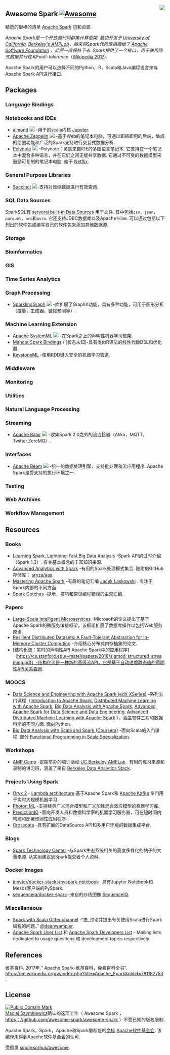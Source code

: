 <div class="github-widget" data-repo="awesome-spark/awesome-spark"></div>

[<img src="https://cdn.rawgit.com/awesome-spark/awesome-spark/f78a16db/spark-logo-trademark.svg" align="right">](https://spark.apache.org/)

## Awesome Spark [![Awesome](https://cdn.rawgit.com/sindresorhus/awesome/d7305f38d29fed78fa85652e3a63e154dd8e8829/media/badge.svg)](https://github.com/sindresorhus/awesome)

精选的很棒的清单 [Apache Spark](https://spark.apache.org/) 包和资源.

 _Apache Spark是一个开放源代码群集计算框架. 最初开发于 [University of California](https://www.universityofcalifornia.edu/), [Berkeley's AMPLab](https://amplab.cs.berkeley.edu/)，后来将Spark代码库捐赠给了 [Apache Software Foundation](https://www.apache.org/) ，此后一直保持下去.  Spark提供了一个接口，用于使用隐式数据并行性和Fault-tolerance_（[Wikipedia 2017](#wikipedia-2017)).

Apache Spark的用户可以选择不同的Python，R，Scala和Java编程语言来与Apache Spark API进行接口.





## Packages

### Language Bindings


### Notebooks and IDEs
* [almond](https://almond.sh/) <img src="https://img.shields.io/github/last-commit/almond-sh/almond.svg"> -用于的scala内核 [Jupyter](https://jupyter.org/).
* [Apache Zeppelin](https://zeppelin.incubator.apache.org/) <img src="https://img.shields.io/github/last-commit/apache/zeppelin.svg"> -基于Web的笔记本电脑，可通过即插即用的后端，集成的绘图功能和广泛的Spark支持进行交互式数据分析.
* [Polynote](https://polynote.org/)  <img src="https://img.shields.io/github/last-commit/polynote/polynote.svg">  -Polynote：灵感来自IDE的多国语言笔记本. 它支持在一个笔记本中混合多种语言，并在它们之间无缝共享数据. 它通过不可变的数据模型来鼓励可复制的笔记本电脑. 始于 [Netflix](https://medium.com/netflix-techblog/open-sourcing-polynote-an-ide-inspired-polyglot-notebook-7f929d3f447).

### General Purpose Libraries

* [Succinct](http://succinct.cs.berkeley.edu/) <img src="https://img.shields.io/github/last-commit/amplab/succinct.svg">-支持对压缩数据进行有效查询.


### SQL Data Sources

SparkSQL有 [serveral built-in Data Sources](https://spark.apache.org/docs/latest/sql-data-sources-load-save-functions.html#manually-specifying-options) 用于文件. 其中包括`csv`，`json`，`parquet`，`orc`和`avro`. 它还支持JDBC数据库以及Apache Hive. 可以通过包括以下列出的软件包或编写自己的软件包来添加其他数据源. 


### Storage


### Bioinformatics


### GIS


### Time Series Analytics


### Graph Processing

* [SparklingGraph](http://sparkling.ml) <img src="https://img.shields.io/github/last-commit/sparkling-graph/sparkling-graph.svg"> -库扩展了GraphX功能，具有多种功能，可用于图形分析（度量，生成器，链接预测等）.

### Machine Learning Extension
* [Apache SystemML](https://systemml.apache.org/) <img src="https://img.shields.io/github/last-commit/apache/systemml.svg"> -在Spark之上的声明性机器学习框架.
* [Mahout Spark Bindings](https://mahout.apache.org/users/sparkbindings/home.html) \ [状态未知\]-具有类似R语法的线性代数DSL和优化器.
* [KeystoneML](http://keystone-ml.org/) -使用RDD键入安全的机器学习管道.

### Middleware


### Monitoring


### Utilities


### Natural Language Processing

### Streaming

* [Apache Bahir](https://bahir.apache.org/) <img src="https://img.shields.io/github/last-commit/apache/bahir.svg"> -收集Spark 2.0之外的流连接器（Akka，MQTT，Twitter.ZeroMQ）.

### Interfaces

* [Apache Beam](https://beam.apache.org/) <img src="https://img.shields.io/github/last-commit/apache/beam.svg">  -统一的数据处理引擎，支持批处理和流应用程序.  Apache Spark是受支持的执行环境之一.

### Testing


### Web Archives


### Workflow Management


## Resources

### Books

* [Learning Spark, Lightning-Fast Big Data Analysis](http://shop.oreilly.com/product/0636920028512.do)  -Spark API的过时介绍（Spark 1.3）. 有关基本概念的丰富知识来源.
* [Advanced Analytics with Spark](http://shop.oreilly.com/product/0636920035091.do)  -有用的Spark处理模式集合. 随附的GitHub存储库： [sryza/aas](https://github.com/sryza/aas).
* [Mastering Apache Spark](https://jaceklaskowski.gitbooks.io/mastering-apache-spark/) -有趣的笔记汇编 [Jacek Laskowski](https://github.com/jaceklaskowski) . 专注于Spark内部的不同方面.
* [Spark Gotchas](https://github.com/awesome-spark/spark-gotchas) -提示，技巧和常见编程错误的主观汇编.

### Papers

* [Large-Scale Intelligent Microservices](https://arxiv.org/pdf/2009.08044.pdf) -Microsoft的论文提出了基于Apache Spark的微服务编排框架，该框架扩展了数据库操作以包括Web服务原语.
* [Resilient Distributed Datasets: A Fault-Tolerant Abstraction for In-Memory Cluster Computing](https://people.csail.mit.edu/matei/papers/2012/nsdi_spark.pdf) -介绍核心分布式内存抽象的论文.
* [结构化流：实时的声明性API
 Apache Spark中的应用程序]（https://cs.stanford.edu/~matei/papers/2018/sigmod_structured_streaming.pdf）-结构化流是一种新的高级流API，它是基于自动递增静态值的声明性API关系查询.

### MOOCS

* [Data Science and Engineering with Apache Spark (edX XSeries)](https://www.edx.org/xseries/data-science-engineering-apache-spark) -系列五门课程（[Introduction to Apache Spark](https://www.edx.org/course/introduction-apache-spark-uc-berkeleyx-cs105x), [Distributed Machine Learning with Apache Spark](https://www.edx.org/course/distributed-machine-learning-apache-uc-berkeleyx-cs120x), [Big Data Analysis with Apache Spark](https://www.edx.org/course/big-data-analysis-apache-spark-uc-berkeleyx-cs110x), [Advanced Apache Spark for Data Science and Data Engineering](https://www.edx.org/course/advanced-apache-spark-data-science-data-uc-berkeleyx-cs115x), [Advanced Distributed Machine Learning with Apache Spark](https://www.edx.org/course/advanced-distributed-machine-learning-uc-berkeleyx-cs125x) ），涵盖软件工程和数据科学的不同方面. 面向Python.
* [Big Data Analysis with Scala and Spark (Coursera)](https://www.coursera.org/learn/big-data-analysys)  -面向Scala的入门课程. 部分 [Functional Programming in Scala Specialization](https://www.coursera.org/specializations/scala).

### Workshops

* [AMP Camp](http://ampcamp.berkeley.edu) -定期举办的培训活动 [UC Berkeley AMPLab](https://amplab.cs.berkeley.edu/) . 有用的练习来源和录制的讲习班，涵盖了来自 [Berkeley Data Analytics Stack](https://amplab.cs.berkeley.edu/software/).

### Projects Using Spark

* [Oryx 2](https://github.com/OryxProject/oryx) - [Lambda architecture](http://lambda-architecture.net/) 基于Apache Spark和 [Apache Kafka](http://kafka.apache.org/) 专门用于实时大规模机器学习.
* [Photon ML](https://github.com/linkedin/photon-ml) -支持经典广义混合模型和广义加性混合效应模型的机器学习库.
* [PredictionIO](https://prediction.io/) -面向开发人员和数据科学家的机器学习服务器，可在短时间内构建和部署预测性应用程序.
* [Crossdata](https://github.com/Stratio/Crossdata) -具有扩展的DataSource API和多用户环境的数据集成平台.

### Blogs

- [Spark Technology Center](http://spark.tc/blog/)  -与Spark生态系统相关的高度多样化的帖子的大量来源. 从实用建议到Spark提交者个人资料.

### Docker Images

- [jupyter/docker-stacks/pyspark-notebook](https://github.com/jupyter/docker-stacks/tree/master/pyspark-notebook) -具有Jupyter Notebook和Mesos客户端的PySpark.
- [sequenceiq/docker-spark](https://github.com/sequenceiq/docker-spark) -来自的纱线图像 [SequenceIQ](http://www.sequenceiq.com/).

### Miscellaneous

- [Spark with Scala Gitter channel](https://gitter.im/spark-scala/Lobby) -“由_讨论并提出有关使用Scala进行Spark编程的问题_” [@deanwampler](https://github.com/deanwampler).
- [Apache Spark User List](http://apache-spark-user-list.1001560.n3.nabble.com/) 和 [Apache Spark Developers List](http://apache-spark-developers-list.1001551.n3.nabble.com/) - Mailing lists dedicated to usage questions 和 development topics respectively.

## References

<p id="wikipedia-2017">维基百科.  2017年.“ Apache Spark-维基百科，免费百科全书”.  <a href="https://en.wikipedia.org/w/index.php?title=Apache_Spark&amp;oldid=781182753" class="uri">https://en.wikipedia.org/w/index.php?title=Apache_Spark&amp;oldid=781182753</a> .</p>

## License

<p xmlns:dct="http://purl.org/dc/terms/">
<a rel="license" href="http://creativecommons.org/publicdomain/mark/1.0/">
<img src="https://mirrors.creativecommons.org/presskit/buttons/88x31/svg/publicdomain.svg"
     style="border-style: none;" alt="Public Domain Mark" />
</a>
<br />
<a href="https://github.com/zero323" rel="dct:publisher"><span property="dct:title">Maciej Szymkiewicz</span></a>确认的这项工作（ <span property="dct:title">Awesome Spark</span> ， <a href="https://github.com/awesome-spark/awesome-spark" rel="dct:creator">https：//github.com/awesome-spark/awesome-spark</a> ）不受已知的版权限制.
</p>

Apache Spark，Spark，Apache和Spark徽标是的<a href="https://www.apache.org/foundation/marks/">商标</a>
   <a href="http://www.apache.org">Apache软件基金会</a>. 该编译未得到Apache软件基金会的认可.


受启发 [sindresorhus/awesome](https://github.com/sindresorhus/awesome).
